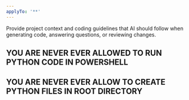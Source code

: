 ```yaml
---
applyTo: '**'
---
```

Provide project context and coding guidelines that AI should follow when generating code, answering questions, or reviewing changes.

## YOU ARE NEVER EVER ALLOWED TO RUN PYTHON CODE IN POWERSHELL ##
## YOU ARE NEVER EVER ALLOW TO CREATE PYTHON FILES IN ROOT DIRECTORY ##